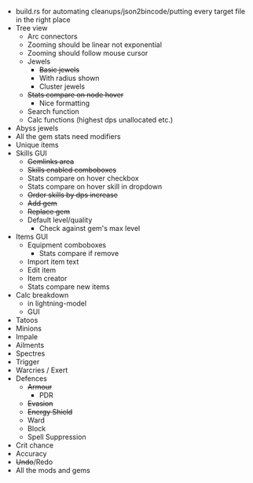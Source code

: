 * build.rs for automating cleanups/json2bincode/putting every target file in the right place
* Tree view
	* Arc connectors
	* Zooming should be linear not exponential
	* Zooming should follow mouse cursor
	* Jewels
		* ~~Basic jewels~~
		* With radius shown
		* Cluster jewels
	* ~~Stats compare on node hover~~
		* Nice formatting
	* Search function
	* Calc functions (highest dps unallocated etc.)
* Abyss jewels
* All the gem stats need modifiers
* Unique items
* Skills GUI
	* ~~Gemlinks area~~
	* ~~Skills enabled comboboxes~~
	* Stats compare on hover checkbox
	* Stats compare on hover skill in dropdown
	* ~~Order skills by dps increase~~
	* ~~Add gem~~
	* ~~Replace gem~~
	* Default level/quality
		* Check against gem's max level
* Items GUI
	* Equipment comboboxes
		* Stats compare if remove
	* Import item text
	* Edit item
	* Item creator
	* Stats compare new items
* Calc breakdown
	* in lightning-model
	* GUI
* Tatoos
* Minions
* Impale
* Ailments
* Spectres
* Trigger
* Warcries / Exert
* Defences
	* ~~Armour~~
		* PDR
	* ~~Evasion~~
	* ~~Energy Shield~~
	* Ward
	* Block
	* Spell Suppression
* Crit chance
* Accuracy
* ~~Undo~~/Redo
* All the mods and gems
